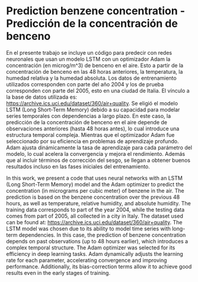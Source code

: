 # Prediction benzene concentration - Predicción de la concentración de benceno
En el presente trabajo se incluye un código para predecir con redes neuronales que usan un modelo LSTM con un optimizador Adam la concentración (en microg/m^3) de benceno en el aire. Esto a partir de la concentración de benceno en las 48 horas anteriores, la temperatura, la humedad relativa y la humedad absoluta. Los datos de entrenamiento utilizados corresponden con parte del año 2004 y los de prueba corresponden con parte del 2005, esto en una ciudad de Italia. El vínculo a la base de datos utilizada es: https://archive.ics.uci.edu/dataset/360/air+quality.
Se eligió el modelo LSTM (Long Short-Term Memory) debido a su capacidad para modelar series temporales con dependencias a largo plazo. En este caso, la predicción de la concentración de benceno en el aire depende de observaciones anteriores (hasta 48 horas antes), lo cual introduce una estructura temporal compleja. Mientras que el optimizador Adam fue seleccionado por su eficiencia en problemas de aprendizaje profundo. Adam ajusta dinámicamente la tasa de aprendizaje para cada parámetro del modelo, lo cual acelera la convergencia y mejora el rendimiento. Además que al incluir términos de corrección del sesgo, se llegan a obtener buenos resultados incluso en las fases iniciales del entrenamiento.

In this work, we present a code that uses neural networks with an LSTM (Long Short-Term Memory) model and the Adam optimizer to predict the concentration (in micrograms per cubic meter) of benzene in the air. The prediction is based on the benzene concentration over the previous 48 hours, as well as temperature, relative humidity, and absolute humidity. The training data corresponds to part of the year 2004, while the testing data comes from part of 2005, all collected in a city in Italy. The dataset used can be found at: https://archive.ics.uci.edu/dataset/360/air+quality.
The LSTM model was chosen due to its ability to model time series with long-term dependencies. In this case, the prediction of benzene concentration depends on past observations (up to 48 hours earlier), which introduces a complex temporal structure. The Adam optimizer was selected for its efficiency in deep learning tasks. Adam dynamically adjusts the learning rate for each parameter, accelerating convergence and improving performance. Additionally, its bias-correction terms allow it to achieve good results even in the early stages of training.

